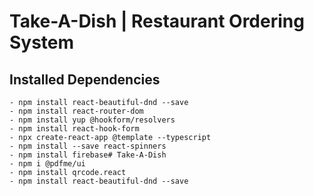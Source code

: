 # Take-A-Dish | Restaurant Ordering System

## Installed Dependencies
    - npm install react-beautiful-dnd --save
    - npm install react-router-dom
    - npm install yup @hookform/resolvers
    - npm install react-hook-form
    - npx create-react-app @template --typescript
    - npm install --save react-spinners
    - npm install firebase#   T a k e - A - D i s h 
    - npm i @pdfme/ui
    - npm install qrcode.react
    - npm install react-beautiful-dnd --save
 
 